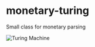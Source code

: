 # monetary-turing
Small class for monetary parsing


![Turing Machine]('https://github.com/jherink/monetary-turing/blob/main/img/Monetary-Turing-Machine.jpg')
